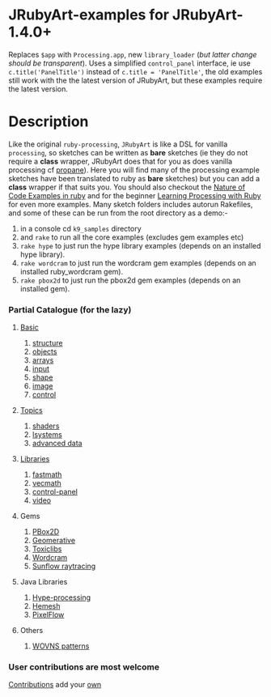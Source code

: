 # JRubyArt-examples for JRubyArt-1.4.0+
Replaces `$app` with `Processing.app`, new `library_loader` (_but latter change should be transparent_).
Uses a simplified `control_panel` interface, ie use `c.title('PanelTitle')` instead of `c.title = 'PanelTitle'`, the old examples still work with the the latest version of JRubyArt, but these examples require the latest version.

Description
================

Like the original `ruby-processing`, `JRubyArt` is like a DSL for vanilla `processing`, so sketches can be written as **bare** sketches (ie they do not require a **class** wrapper, JRubyArt does that for you as does vanilla processing cf [propane][propane]). Here you will find many of the processing example sketches have been translated to ruby as **bare** sketches) but you can add a **class** wrapper if that suits you. You should also checkout the [Nature of Code Examples in ruby][] and for the beginner [Learning Processing with Ruby][] for even more examples. Many sketch folders includes autorun Rakefiles, and some of these can be run from the root directory as a demo:-

1. in a console cd `k9_samples` directory
2. and `rake` to run all the core examples (excludes gem examples etc)
3. `rake hype` to just run the hype library examples (depends on an installed hype library).
4. `rake wordcram` to just run the wordcram gem examples (depends on an installed ruby_wordcram gem).
5. `rake pbox2d` to just run the pbox2d gem examples (depends on an installed gem).

### Partial Catalogue (for the lazy)

1. [Basic][]

    1. [structure][]
    2. [objects][]
    3. [arrays][]
    4. [input][]
    5. [shape][]
    6. [image][]
    7. [control][]

2. [Topics][]

    1. [shaders][]
    2. [lsystems][]
    3. [advanced data][]

3. [Libraries][]
    1. [fastmath][]
    2. [vecmath][]
    3. [control-panel][]
    4. [video][]

4. Gems
   1. [PBox2D][pbox2d]
   2. [Geomerative][geomerative]
   3. [Toxiclibs][toxiclibs]
   4. [Wordcram][wordcram]
   5. [Sunflow raytracing][joons]

5. Java Libraries
   1. [Hype-processing][hype]
   2. [Hemesh][hemesh]
   3. [PixelFlow][flow]
6. Others
   1. [WOVNS patterns][wovns]

### User contributions are most welcome
[Contributions][] add your [own][]

[flow]:https://github.com/ruby-processing/JRubyArt-examples/tree/master/external_library/java/PixelFlow
[wovns]:https://github.com/ruby-processing/JRubyArt-examples/tree/master/examples/WOVNS
[Learning Processing with Ruby]:https://github.com/ruby-processing/learning-processing-with-ruby
[Nature of Code Examples in ruby]:https://github.com/ruby-processing/The-Nature-of-Code-for-JRubyArt
[Contributions]:https://github.com/ruby-processing/JRubyArt-examples/tree/master/contributed
[own]:https://github.com/ruby-processing/JRubyArt-examples/blob/master/CONTRIBUTING.md
[Basic]:https://github.com/ruby-processing/JRubyArt-examples/tree/master/processing_app/basics
[structure]:https://github.com/ruby-processing/JRubyArt-examples/tree/master/processing_app/basics/structure
[objects]:https://github.com/ruby-processing/JRubyArt-examples/tree/master/processing_app/basics/objects
[arrays]:https://github.com/ruby-processing/JRubyArt-examples/tree/master/processing_app/basics/arrays
[control]:https://github.com/ruby-processing/JRubyArt-examples/tree/master/processing_app/basics/control
[shape]:https://github.com/ruby-processing/JRubyArt-examples/tree/master/processing_app/basics/shape
[input]:https://github.com/ruby-processing/JRubyArt-examples/tree/master/processing_app/basics/input
[image]:https://github.com/ruby-processing/JRubyArt-examples/tree/master/processing_app/basics/image
[Topics]:https://github.com/ruby-processing/JRubyArt-examples/tree/master/processing_app/topics
[lsystems]:https://github.com/ruby-processing/JRubyArt-examples/tree/master/processing_app/topics/lsystems
[advanced data]:https://github.com/ruby-processing/JRubyArt-examples/tree/master/processing_app/topics/advanced_data
[shaders]:https://github.com/ruby-processing/JRubyArt-examples/tree/master/processing_app/topics/shaders
[Libraries]:https://github.com/ruby-processing/JRubyArt-examples/tree/master/processing_app/library
[fastmath]:https://github.com/ruby-processing/JRubyArt-examples/tree/master/processing_app/library/fastmath
[vecmath]:https://github.com/ruby-processing/JRubyArt-examples/tree/master/processing_app/library/vecmath
[video]:https://github.com/ruby-processing/JRubyArt-examples/tree/master/processing_app/library/video
[control-panel]:https://github.com/ruby-processing/JRubyArt-examples/tree/master/contributed/jwishy.rb
[PBox2D]:https://github.com/ruby-processing/JRubyArt-examples/tree/master/external_library/ruby_gem/jbox2d
[hype]:https://github.com/ruby-processing/JRubyArt-examples/tree/master/external_library/java/hype
[hemesh]:https://github.com/ruby-processing/JRubyArt-examples/tree/master/external_library/java/hemesh
[joons]:https://github.com/ruby-processing/JRubyArt-examples/tree/master/external_library/gem/joonsrenderer
[geomerative]:https://github.com/ruby-processing/JRubyArt-examples/tree/master/external_library/gem/geomerative
[toxiclibs]:https://github.com/ruby-processing/JRubyArt-examples/tree/master/external_library/gem/toxiclibs
[wordcram]:https://github.com/ruby-processing/JRubyArt-examples/tree/master/external_library/gem/ruby_wordcram
[propane]:https://ruby-processing.github.io/propane/
